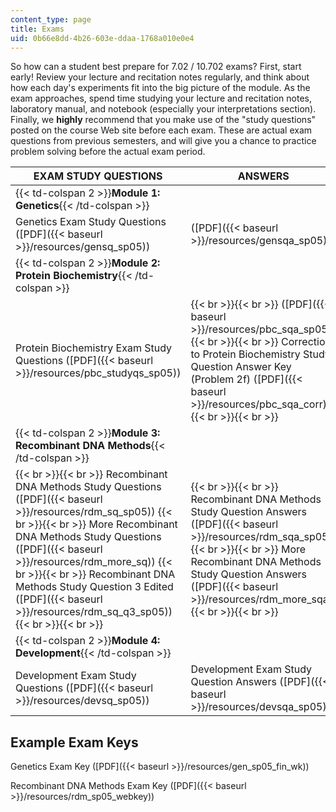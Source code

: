 ```yaml
---
content_type: page
title: Exams
uid: 0b66e8dd-4b26-603e-ddaa-1768a010e0e4
---
```


So how can a student best prepare for 7.02 / 10.702 exams? First, start early! Review your lecture and recitation notes regularly, and think about how each day's experiments fit into the big picture of the module. As the exam approaches, spend time studying your lecture and recitation notes, laboratory manual, and notebook (especially your interpretations section). Finally, we **highly** recommend that you make use of the "study questions" posted on the course Web site before each exam. These are actual exam questions from previous semesters, and will give you a chance to practice problem solving before the actual exam period.

| EXAM STUDY QUESTIONS | ANSWERS |
| --- | --- |
| {{< td-colspan 2 >}}**Module 1: Genetics**{{< /td-colspan >}} ||
| Genetics Exam Study Questions ([PDF]({{< baseurl >}}/resources/gensq_sp05)) | ([PDF]({{< baseurl >}}/resources/gensqa_sp05)) |
| {{< td-colspan 2 >}}**Module 2: Protein Biochemistry**{{< /td-colspan >}} ||
| Protein Biochemistry Exam Study Questions ([PDF]({{< baseurl >}}/resources/pbc_studyqs_sp05)) |  {{< br >}}{{< br >}} ([PDF]({{< baseurl >}}/resources/pbc_sqa_sp05)) {{< br >}}{{< br >}} Correction to Protein Biochemistry Study Question Answer Key (Problem 2f) ([PDF]({{< baseurl >}}/resources/pbc_sqa_corr)) {{< br >}}{{< br >}}  |
| {{< td-colspan 2 >}}**Module 3: Recombinant DNA Methods**{{< /td-colspan >}} ||
|  {{< br >}}{{< br >}} Recombinant DNA Methods Study Questions ([PDF]({{< baseurl >}}/resources/rdm_sq_sp05)) {{< br >}}{{< br >}} More Recombinant DNA Methods Study Questions ([PDF]({{< baseurl >}}/resources/rdm_more_sq)) {{< br >}}{{< br >}} Recombinant DNA Methods Study Question 3 Edited ([PDF]({{< baseurl >}}/resources/rdm_sq_q3_sp05)) {{< br >}}{{< br >}}  |  {{< br >}}{{< br >}} Recombinant DNA Methods Study Question Answers ([PDF]({{< baseurl >}}/resources/rdm_sqa_sp05)) {{< br >}}{{< br >}} More Recombinant DNA Methods Study Question Answers ([PDF]({{< baseurl >}}/resources/rdm_more_sqa)) {{< br >}}{{< br >}}  |
| {{< td-colspan 2 >}}**Module 4: Development**{{< /td-colspan >}} ||
| Development Exam Study Questions ([PDF]({{< baseurl >}}/resources/devsq_sp05)) | Development Exam Study Question Answers ([PDF]({{< baseurl >}}/resources/devsqa_sp05)) 

Example Exam Keys
-----------------

Genetics Exam Key ([PDF]({{< baseurl >}}/resources/gen_sp05_fin_wk))

Recombinant DNA Methods Exam Key ([PDF]({{< baseurl >}}/resources/rdm_sp05_webkey))